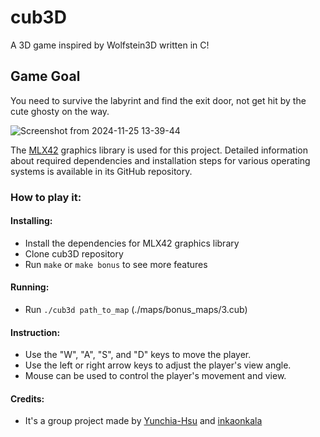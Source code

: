 # cub3D

A 3D game inspired by Wolfstein3D written in C! 

## Game Goal
You need to survive the labyrint and find the exit door, not get hit by the cute ghosty on the way.

![Screenshot from 2024-11-25 13-39-44](https://github.com/user-attachments/assets/4ddaeb14-91b8-453b-a949-16e4a5eae34b)


The [MLX42](https://github.com/codam-coding-college/MLX42) graphics library is used for this project. Detailed information about required dependencies and installation steps for various operating systems is available in its GitHub repository.

### How to play it:
 
#### Installing:
 - Install the dependencies for MLX42 graphics library
 - Clone cub3D repository 
 - Run `make` or `make bonus` to see more features  

#### Running:
  - Run `./cub3d path_to_map` (./maps/bonus_maps/3.cub)

#### Instruction: 
 - Use the "W", "A", "S", and "D" keys to move the player.
 - Use the left or right arrow keys to adjust the player's view angle.
 - Mouse can be used to control the player's movement and view.

#### Credits:
 - It's a group project made by [Yunchia-Hsu](https://github.com/Yunchia-Hsu) and [inkaonkala](https://github.com/inkaonkala)
